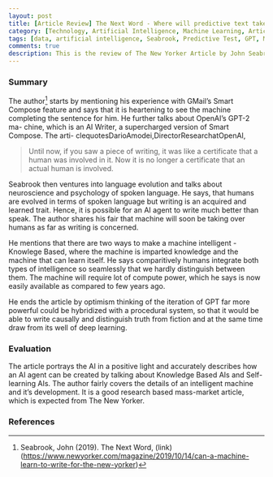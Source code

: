 ```yaml
---
layout: post
title: [Article Review] The Next Word - Where will predictive text take us? by John Seabrook
category: [Technology, Artificial Intelligence, Machine Learning, Article Review]
tags: [data, artificial intelligence, Seabrook, Predictive Test, GPT, Machine Learning, ML, ai, The New Yorker]
comments: true
description: This is the review of The New Yorker Article by John Seabrook on Predictive Text.
---
```


### Summary

The author[^1] starts by mentioning his experience with GMail’s Smart Compose feature and says that it is heartening to see the machine completing the sentence for him. He further talks about OpenAI’s GPT-2 ma- chine, which is an AI Writer, a supercharged version of Smart Compose. The arti- clequotesDarioAmodei,DirectorResearchatOpenAI, 

  > Until now, if you saw a piece of writing, it was like a certificate that a human  was involved in it. Now it is no longer a certificate that an actual human is involved.

Seabrook then ventures into language evolution and talks about neuroscience and psychology of spoken language. He says, that humans are evolved in terms of spoken language but writing is an acquired and learned trait. Hence, it is possible for an AI agent to write much better than speak. The author shares his fair that machine will soon be taking over humans as far as writing is concerned.

He mentions that there are two ways to make a machine intelligent - Knowlege Based, where the machine is imparted knowledge and the machine that can learn itself. He says comparitively humans integrate both types of intelligence so seamlessly that we hardly distinguish between them. The machine will require lot of compute power, which he says is now easily available as compared to few years ago.

He ends the article by optimism thinking of the iteration of GPT far more powerful could be hybridized with a procedural system, so that it would be able to write causally and distinguish truth from fiction and at the same time draw from its well of deep learning.


### Evaluation

The article portrays the AI in a positive light and accurately describes how an AI agent can be created by talking about Knowledge Based AIs and Self- learning AIs. The author fairly covers the details of an intelligent machine and it’s development. It is a good research based mass-market article, which is expected from The New Yorker.

### References

[^1]:  Seabrook, John (2019). The Next Word, (link)(https://www.newyorker.com/magazine/2019/10/14/can-a-machine-learn-to-write-for-the-new-yorker)





